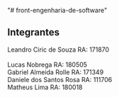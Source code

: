 "# front-engenharia-de-software" 

## Integrantes
Leandro Ciric de Souza RA: 171870 <br>
<br>
Lucas Nobrega RA: 180505 <br>
Gabriel Almeida Rolle RA: 171349 <br>
Daniele dos Santos Rosa RA: 111706 <br>
Matheus Lima RA: 180018 <br>
